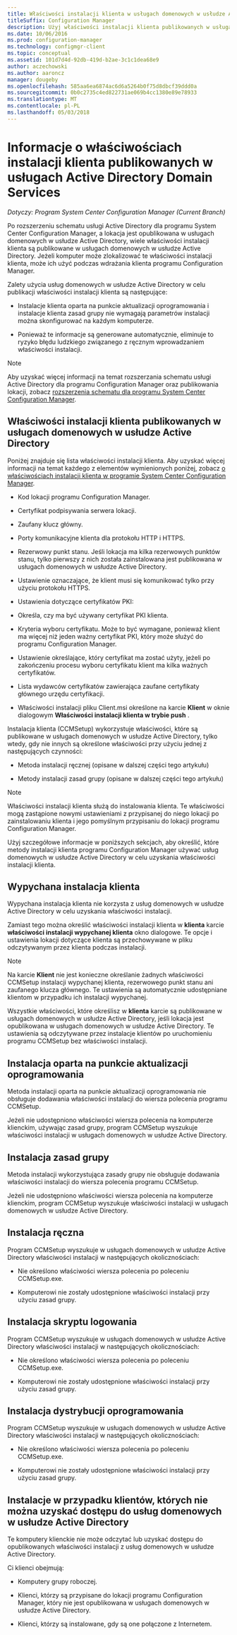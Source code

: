 ```yaml
---
title: Właściwości instalacji klienta w usługach domenowych w usłudze Active Directory
titleSuffix: Configuration Manager
description: Użyj właściwości instalacji klienta publikowanych w usługach domenowych w usłudze Active Directory w programie System Center Configuration Manager.
ms.date: 10/06/2016
ms.prod: configuration-manager
ms.technology: configmgr-client
ms.topic: conceptual
ms.assetid: 101d7d4d-92db-419d-b2ae-3c1c1dea68e9
author: aczechowski
ms.author: aaroncz
manager: dougeby
ms.openlocfilehash: 585aa6ea6874ac6d6a5264b0f75d8dbcf39ddd0a
ms.sourcegitcommit: 0b0c2735c4ed822731ae069b4cc1380e89e78933
ms.translationtype: MT
ms.contentlocale: pl-PL
ms.lasthandoff: 05/03/2018
---
```

# <a name="about-client-installation-properties-published-to-active-directory-domain-services"></a>Informacje o właściwościach instalacji klienta publikowanych w usługach Active Directory Domain Services

*Dotyczy: Program System Center Configuration Manager (Current Branch)*

Po rozszerzeniu schematu usługi Active Directory dla programu System Center Configuration Manager, a lokacja jest opublikowana w usługach domenowych w usłudze Active Directory, wiele właściwości instalacji klienta są publikowane w usługach domenowych w usłudze Active Directory. Jeżeli komputer może zlokalizować te właściwości instalacji klienta, może ich użyć podczas wdrażania klienta programu Configuration Manager.  

 Zalety użycia usług domenowych w usłudze Active Directory w celu publikacji właściwości instalacji klienta są następujące:  

-   Instalacje klienta oparta na punkcie aktualizacji oprogramowania i instalacje klienta zasad grupy nie wymagają parametrów instalacji można skonfigurować na każdym komputerze.  

-   Ponieważ te informacje są generowane automatycznie, eliminuje to ryzyko błędu ludzkiego związanego z ręcznym wprowadzaniem właściwości instalacji.  

> [!NOTE]  
>  Aby uzyskać więcej informacji na temat rozszerzania schematu usługi Active Directory dla programu Configuration Manager oraz publikowania lokacji, zobacz [rozszerzenia schematu dla programu System Center Configuration Manager](../../plan-design/network/schema-extensions.md).  

## <a name="client-installation-properties-published-to-active-directory-domain-services"></a>Właściwości instalacji klienta publikowanych w usługach domenowych w usłudze Active Directory  
Poniżej znajduje się lista właściwości instalacji klienta. Aby uzyskać więcej informacji na temat każdego z elementów wymienionych poniżej, zobacz [o właściwościach instalacji klienta w programie System Center Configuration Manager](../../../core/clients/deploy/about-client-installation-properties.md).  

-   Kod lokacji programu Configuration Manager.  

-   Certyfikat podpisywania serwera lokacji.  

-   Zaufany klucz główny.  

-   Porty komunikacyjne klienta dla protokołu HTTP i HTTPS.  

-   Rezerwowy punkt stanu. Jeśli lokacja ma kilka rezerwowych punktów stanu, tylko pierwszy z nich została zainstalowana jest publikowana w usługach domenowych w usłudze Active Directory.  

-   Ustawienie oznaczające, że klient musi się komunikować tylko przy użyciu protokołu HTTPS.  

-   Ustawienia dotyczące certyfikatów PKI:  

   -   Określa, czy ma być używany certyfikat PKI klienta.  

   -   Kryteria wyboru certyfikatu. Może to być wymagane, ponieważ klient ma więcej niż jeden ważny certyfikat PKI, który może służyć do programu Configuration Manager.  

   -   Ustawienie określające, który certyfikat ma zostać użyty, jeżeli po zakończeniu procesu wyboru certyfikatu klient ma kilka ważnych certyfikatów.  

   -   Lista wydawców certyfikatów zawierająca zaufane certyfikaty głównego urzędu certyfikacji.  

-   Właściwości instalacji pliku Client.msi określone na karcie **Klient** w oknie dialogowym **Właściwości instalacji klienta w trybie push** .

Instalacja klienta (CCMSetup) wykorzystuje właściwości, które są publikowane w usługach domenowych w usłudze Active Directory, tylko wtedy, gdy nie innych są określone właściwości przy użyciu jednej z następujących czynności:  

-   Metoda instalacji ręcznej (opisane w dalszej części tego artykułu)

-   Metody instalacji zasad grupy (opisane w dalszej części tego artykułu)

> [!NOTE]  
>  Właściwości instalacji klienta służą do instalowania klienta. Te właściwości mogą zastąpione nowymi ustawieniami z przypisanej do niego lokacji po zainstalowaniu klienta i jego pomyślnym przypisaniu do lokacji programu Configuration Manager.  

 Użyj szczegółowe informacje w poniższych sekcjach, aby określić, które metody instalacji klienta programu Configuration Manager używać usług domenowych w usłudze Active Directory w celu uzyskania właściwości instalacji klienta.  

## <a name="client-push-installation"></a>Wypychana instalacja klienta  
 Wypychana instalacja klienta nie korzysta z usług domenowych w usłudze Active Directory w celu uzyskania właściwości instalacji.  

 Zamiast tego można określić właściwości instalacji klienta w **klienta** karcie **właściwości instalacji wypychanej klienta** okno dialogowe. Te opcje i ustawienia lokacji dotyczące klienta są przechowywane w pliku odczytywanym przez klienta podczas instalacji.  

> [!NOTE]  
>  Na karcie **Klient** nie jest konieczne określanie żadnych właściwości CCMSetup instalacji wypychanej klienta, rezerwowego punkt stanu ani zaufanego klucza głównego. Te ustawienia są automatycznie udostępniane klientom w przypadku ich instalacji wypychanej.  

 Wszystkie właściwości, które określisz w **klienta** karcie są publikowane w usługach domenowych w usłudze Active Directory, jeśli lokacja jest opublikowana w usługach domenowych w usłudze Active Directory. Te ustawienia są odczytywane przez instalacje klientów po uruchomieniu programu CCMSetup bez właściwości instalacji.  

## <a name="software-update-point-based-installation"></a>Instalacja oparta na punkcie aktualizacji oprogramowania  
 Metoda instalacji oparta na punkcie aktualizacji oprogramowania nie obsługuje dodawania właściwości instalacji do wiersza polecenia programu CCMSetup.  

 Jeżeli nie udostępniono właściwości wiersza polecenia na komputerze klienckim, używając zasad grupy, program CCMSetup wyszukuje właściwości instalacji w usługach domenowych w usłudze Active Directory.  

## <a name="group-policy-installation"></a>Instalacja zasad grupy  
 Metoda instalacji wykorzystująca zasady grupy nie obsługuje dodawania właściwości instalacji do wiersza polecenia programu CCMSetup.  

 Jeżeli nie udostępniono właściwości wiersza polecenia na komputerze klienckim, program CCMSetup wyszukuje właściwości instalacji w usługach domenowych w usłudze Active Directory.  

## <a name="manual-installation"></a>Instalacja ręczna  
 Program CCMSetup wyszukuje w usługach domenowych w usłudze Active Directory właściwości instalacji w następujących okolicznościach:  

-   Nie określono właściwości wiersza polecenia po poleceniu CCMSetup.exe.  

-   Komputerowi nie zostały udostępnione właściwości instalacji przy użyciu zasad grupy.  

## <a name="logon-script-installation"></a>Instalacja skryptu logowania  
 Program CCMSetup wyszukuje w usługach domenowych w usłudze Active Directory właściwości instalacji w następujących okolicznościach:  

-   Nie określono właściwości wiersza polecenia po poleceniu CCMSetup.exe.  

-   Komputerowi nie zostały udostępnione właściwości instalacji przy użyciu zasad grupy.  

## <a name="software-distribution-installation"></a>Instalacja dystrybucji oprogramowania  
 Program CCMSetup wyszukuje w usługach domenowych w usłudze Active Directory właściwości instalacji w następujących okolicznościach:  

-   Nie określono właściwości wiersza polecenia po poleceniu CCMSetup.exe.  

-   Komputerowi nie zostały udostępnione właściwości instalacji przy użyciu zasad grupy.  

## <a name="installations-for-clients-that-cannot-access-active-directory-domain-services"></a>Instalacje w przypadku klientów, których nie można uzyskać dostępu do usług domenowych w usłudze Active Directory  
Te komputery klienckie nie może odczytać lub uzyskać dostępu do opublikowanych właściwości instalacji z usług domenowych w usłudze Active Directory.

 Ci klienci obejmują:  

-   Komputery grupy roboczej.  

-   Klienci, którzy są przypisane do lokacji programu Configuration Manager, który nie jest opublikowana w usługach domenowych w usłudze Active Directory.  

-   Klienci, którzy są instalowane, gdy są one połączone z Internetem.  
